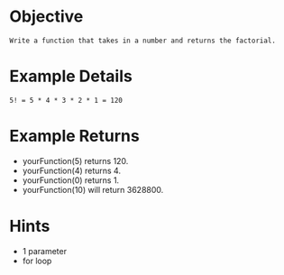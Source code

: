 # Objective
    Write a function that takes in a number and returns the factorial.

# Example Details
    5! = 5 * 4 * 3 * 2 * 1 = 120

# Example Returns
* yourFunction(5) returns 120.
* yourFunction(4) returns 4.
* yourFunction(0) returns 1.
* yourFunction(10) will return 3628800.

# Hints
* 1 parameter
* for loop